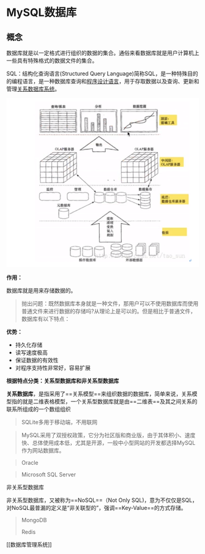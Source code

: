 # MySQL数据库

## 概念

数据库就是以一定格式进行组织的数据的集合。通俗来看数据库就是用户计算机上一些具有特殊格式的数据文件的集合。

SQL：结构化查询语言(Structured Query Language)简称SQL，是一种特殊目的的编程语言，是一种数据库查询和[程序设计语言](https://baike.baidu.com/item/程序设计语言/2317999)，用于存取数据以及查询、更新和管理[关系数据库系统](https://baike.baidu.com/item/关系数据库系统)。

![zyu0-2020-11-04_11-18-50](assets/zyu0-2020-11-04_11-18-50.png)

**作用：**

数据库就是用来存储数据的。

> 抛出问题：既然数据库本身就是一种文件，那用户可以不使用数据库而使用普通文件来进行数据的存储吗?从理论上是可以的。但是相比于普通文件，数据库有以下特点：

**优势：**

- 持久化存储
- 读写速度极高
- 保证数据的有效性
- 对程序支持性非常好，容易扩展

**根据特点分类：关系型数据库和非关系型数据库**

**关系数据库**，是指采用了==关系模型==来组织数据的数据库，简单来说，关系模型指的就是二维表格模型，一个关系型数据库就是由==二维表==及其之间关系的联系所组成的一个数组组织

> SQLite多用于移动端，不用联网

> MySQL采用了双授权政策，它分为社区版和商业版，由于其体积小、速度快、总体使用成本低，尤其是开源，一般中小型网站的开发都选择MySQL作为网站数据库。

> Oracle

> Microsoft SQL Server

非关系型数据库

非关系型数据库，又被称为==NoSQL==（Not Only SQL)，意为不仅仅是SQL，对NoSQL最普漏的定义是“非关联型的”，强调==Key-Value==的方式存储。

> MongoDB
>
> Redis

[[数据库管理系统]]
